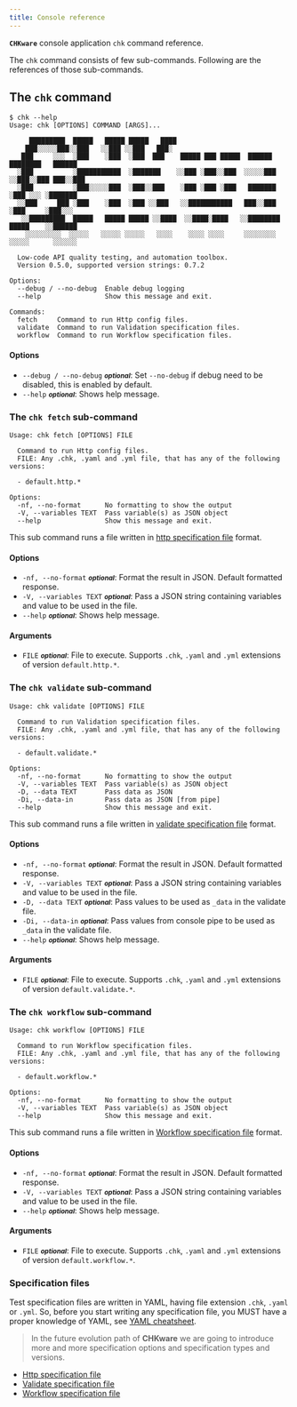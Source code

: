 ```yaml
---
title: Console reference
---
```


**`CHKware`** console application `chk` command reference.

The `chk` command consists of few sub-commands. Following are the references of those sub-commands.

## The `chk` command

```shell
$ chk --help
Usage: chk [OPTIONS] COMMAND [ARGS]...

     █████████  █████   █████ █████   ████
    ███░░░░░███░░███   ░░███ ░░███   ███░
   ███     ░░░  ░███    ░███  ░███  ███    █████ ███ █████  ██████   ████████   ██████
  ░███          ░███████████  ░███████    ░░███ ░███░░███  ░░░░░███ ░░███░░███ ███░░███
  ░███          ░███░░░░░███  ░███░░███    ░███ ░███ ░███   ███████  ░███ ░░░ ░███████
  ░░███     ███ ░███    ░███  ░███ ░░███   ░░███████████   ███░░███  ░███     ░███░░░
   ░░█████████  █████   █████ █████ ░░████  ░░████░████   ░░████████ █████    ░░██████
    ░░░░░░░░░  ░░░░░   ░░░░░ ░░░░░   ░░░░    ░░░░ ░░░░     ░░░░░░░░ ░░░░░      ░░░░░░

  Low-code API quality testing, and automation toolbox.
  Version 0.5.0, supported version strings: 0.7.2

Options:
  --debug / --no-debug  Enable debug logging
  --help                Show this message and exit.

Commands:
  fetch     Command to run Http config files.
  validate  Command to run Validation specification files.
  workflow  Command to run Workflow specification files.
```

#### Options

- `--debug / --no-debug` <small>***optional***</small>: Set `--no-debug` if debug need to be disabled, this is enabled by default.
- `--help` <small>***optional***</small>: Shows help message.

### The `chk fetch` sub-command

```shell
Usage: chk fetch [OPTIONS] FILE

  Command to run Http config files.
  FILE: Any .chk, .yaml and .yml file, that has any of the following versions:

  - default.http.*

Options:
  -nf, --no-format      No formatting to show the output
  -V, --variables TEXT  Pass variable(s) as JSON object
  --help                Show this message and exit.
```

This sub command runs a file written in [http specification file](http-reference) format.

#### Options

- `-nf, --no-format` <small>***optional***</small>: Format the result in JSON. Default formatted response.
- `-V, --variables TEXT` <small>***optional***</small>: Pass a JSON string containing variables and value to be used in the file.
- `--help` <small>***optional***</small>: Shows help message.

#### Arguments

- `FILE` <small>***optional***</small>: File to execute. Supports `.chk`, `.yaml` and `.yml` extensions of version `default.http.*`.

### The `chk validate` sub-command

```shell
Usage: chk validate [OPTIONS] FILE

  Command to run Validation specification files.
  FILE: Any .chk, .yaml and .yml file, that has any of the following versions:

  - default.validate.*

Options:
  -nf, --no-format      No formatting to show the output
  -V, --variables TEXT  Pass variable(s) as JSON object
  -D, --data TEXT       Pass data as JSON
  -Di, --data-in        Pass data as JSON [from pipe]
  --help                Show this message and exit.
```

This sub command runs a file written in [validate specification file](validate-reference) format.

#### Options

- `-nf, --no-format` <small>***optional***</small>: Format the result in JSON. Default formatted response.
- `-V, --variables TEXT` <small>***optional***</small>: Pass a JSON string containing variables and value to be used in the file.
- `-D, --data TEXT` <small>***optional***</small>: Pass values to be used as `_data` in the validate file.
- `-Di, --data-in` <small>***optional***</small>: Pass values from console pipe to be used as `_data` in the validate file.
- `--help` <small>***optional***</small>: Shows help message.

#### Arguments

- `FILE` <small>***optional***</small>: File to execute. Supports `.chk`, `.yaml` and `.yml` extensions of version `default.validate.*`.

### The `chk workflow` sub-command

```shell
Usage: chk workflow [OPTIONS] FILE

  Command to run Workflow specification files.
  FILE: Any .chk, .yaml and .yml file, that has any of the following versions:

  - default.workflow.*

Options:
  -nf, --no-format      No formatting to show the output
  -V, --variables TEXT  Pass variable(s) as JSON object
  --help                Show this message and exit.
```

This sub command runs a file written in [Workflow specification file](workflow-reference) format.

#### Options

- `-nf, --no-format` <small>***optional***</small>: Format the result in JSON. Default formatted response.
- `-V, --variables TEXT` <small>***optional***</small>: Pass a JSON string containing variables and value to be used in the file.
- `--help` <small>***optional***</small>: Shows help message.

#### Arguments

- `FILE` <small>***optional***</small>: File to execute. Supports `.chk`, `.yaml` and `.yml` extensions of version `default.workflow.*`.

### Specification files

Test specification files are written in YAML, having file extension `.chk`, `.yaml` or `.yml`. So, before you start writing any specification file, you MUST have a proper knowledge of YAML, see [YAML cheatsheet](https://quickref.me/yaml).

> In the future evolution path of **CHKware** we are going to introduce more and more specification options and specification types and versions.

- [Http specification file](http-reference)
- [Validate specification file](validate-reference)
- [Workflow specification file](workflow-reference)

